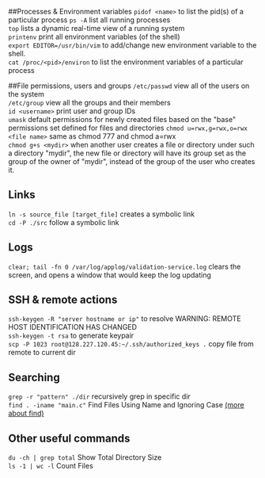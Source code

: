 ##Processes & Environment variables
```pidof <name>``` to list the pid(s) of a particular process
```ps -A``` list all running processes  
```top``` lists a dynamic real-time view of a running system  
```printenv``` print all environment variables (of the shell)  
```export EDITOR=/usr/bin/vim``` to add/change new environment variable to the shell.  
```cat /proc/<pid>/environ``` to list the environment variables of a particular process 

##File permissions, users and groups
`/etc/passwd` view all of the users on the system  
`/etc/group` view all the groups and their members  
`id <username>` print user and group IDs  
`umask` default permissions for newly created files based on the "base" permissions set defined for files and directories
`chmod u=rwx,g=rwx,o=rwx <file name>` same as chmod 777 and chmod a=rwx    
`chmod g+s <mydir>` when another user creates a file or directory under such a directory "mydir", the new file or directory will have its group set as the group of the owner of "mydir", instead of the group of the user who creates it.

## Links
`ln -s source_file [target_file]` creates a symbolic link  
`cd -P ./src` follow a symbolic link  
## Logs
`clear; tail -fn 0 /var/log/applog/validation-service.log` clears the screen, and opens a window that would keep the log updating  

## SSH & remote actions
`ssh-keygen -R "server hostname or ip"` to resolve WARNING: REMOTE HOST IDENTIFICATION HAS CHANGED  
`ssh-keygen -t rsa` to generate keypair  
`scp -P 1023 root@128.227.120.45:~/.ssh/authorized_keys .` copy file from remote to current dir

## Searching
`grep -r "pattern" ./dir` recursively grep in specific dir  
`find . -iname "main.c"` Find Files Using Name and Ignoring Case  [(more about find)](http://www.thegeekstuff.com/2009/03/15-practical-linux-find-command-examples/)

## Other useful commands
`du -ch | grep total` Show Total Directory Size  
`ls -1 | wc -l` Count Files  
